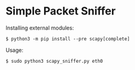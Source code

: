 # Simple Packet Sniffer

Installing external modules:
```console
$ python3 -m pip install --pre scapy[complete]
```

Usage:
```console
$ sudo python3 scapy_sniffer.py eth0
```
